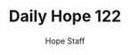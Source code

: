 ---
image: /assets/img/daily-hope-default-artwork.png
title: Daily Hope 122
number: 122
categories:
  - Daily Hope
author: Hope Staff
notes: Daily Hope 122
embed: >-
  <iframe src="https://open.spotify.com/embed/episode/16htfuPR3E7CCw0tvZnEhX?utm_source=generator" width="400px" height="102px" frameborder=“0" scrolling=“no”></iframe>
---